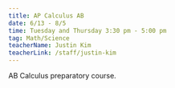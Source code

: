 ```yaml
---
title: AP Calculus AB
date: 6/13 - 8/5
time: Tuesday and Thursday 3:30 pm - 5:00 pm
tag: Math/Science
teacherName: Justin Kim
teacherLink: /staff/justin-kim
---
```


AB Calculus preparatory course.

